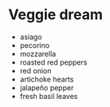 # Veggie dream
- asiago
- pecorino
- mozzarella
- roasted red peppers
- red onion
- artichoke hearts
- jalapeño pepper
- fresh basil leaves